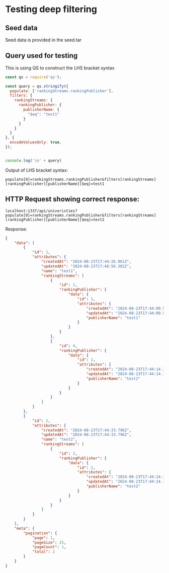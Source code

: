 # Testing deep filtering

## Seed data

Seed data is provided in the seed.tar

## Query used for testing

This is using QS to construct the LHS bracket syntax

```js
const qs = require('qs');

const query = qs.stringify({
  populate: ['rankingStreams.rankingPublisher'],
  filters: {
    rankingStreams: {
      rankingPublisher: {
        publisherName: {
          "$eq": "test1"
        }
      }
    }
  }
}, {
  encodeValuesOnly: true,
});


console.log('\n' + query)
```

Output of LHS bracket syntax:

`populate[0]=rankingStreams.rankingPublisher&filters[rankingStreams][rankingPublisher][publisherName][$eq]=test1`

## HTTP Request showing correct response:

`localhost:1337/api/univeristies?populate[0]=rankingStreams.rankingPublisher&filters[rankingStreams][rankingPublisher][publisherName][$eq]=test2`

Response:

```json
{
    "data": [
        {
            "id": 1,
            "attributes": {
                "createdAt": "2024-08-23T17:44:26.961Z",
                "updatedAt": "2024-08-23T17:48:56.382Z",
                "name": "test1",
                "rankingStreams": [
                    {
                        "id": 1,
                        "rankingPublisher": {
                            "data": {
                                "id": 1,
                                "attributes": {
                                    "createdAt": "2024-08-23T17:44:09.577Z",
                                    "updatedAt": "2024-08-23T17:44:09.577Z",
                                    "publisherName": "test1"
                                }
                            }
                        }
                    },
                    {
                        "id": 4,
                        "rankingPublisher": {
                            "data": {
                                "id": 2,
                                "attributes": {
                                    "createdAt": "2024-08-23T17:44:14.115Z",
                                    "updatedAt": "2024-08-23T17:44:14.115Z",
                                    "publisherName": "test2"
                                }
                            }
                        }
                    }
                ]
            }
        },
        {
            "id": 2,
            "attributes": {
                "createdAt": "2024-08-23T17:44:33.796Z",
                "updatedAt": "2024-08-23T17:44:33.796Z",
                "name": "test2",
                "rankingStreams": [
                    {
                        "id": 2,
                        "rankingPublisher": {
                            "data": {
                                "id": 2,
                                "attributes": {
                                    "createdAt": "2024-08-23T17:44:14.115Z",
                                    "updatedAt": "2024-08-23T17:44:14.115Z",
                                    "publisherName": "test2"
                                }
                            }
                        }
                    }
                ]
            }
        }
    ],
    "meta": {
        "pagination": {
            "page": 1,
            "pageSize": 25,
            "pageCount": 1,
            "total": 2
        }
    }
}
```

